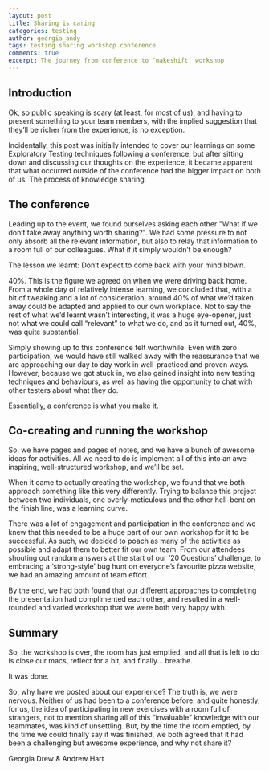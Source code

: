 ```yaml
---
layout: post
title: Sharing is caring
categories: testing
author: georgia_andy
tags: testing sharing workshop conference
comments: true
excerpt: The journey from conference to ‘makeshift’ workshop
---
```




## Introduction
Ok, so public speaking is scary (at least, for most of us), and having to present something to your team members, with the implied suggestion that they’ll be richer from the experience, is no exception.

Incidentally, this post was initially intended to cover our learnings on some Exploratory Testing techniques following a conference, but after sitting down and discussing our thoughts on the experience, it became apparent that what occurred outside of the conference had the bigger impact on both of us. The process of knowledge sharing.

## The conference
Leading up to the event, we found ourselves asking each other "What if we don’t take away anything worth sharing?". We had some pressure to not only absorb all the relevant information, but also to relay that information to a room full of our colleagues. What if it simply wouldn’t be enough?

The lesson we learnt: Don’t expect to come back with your mind blown.

40%. This is the figure we agreed on when we were driving back home. From a whole day of relatively intense learning, we concluded that, with a bit of tweaking and a lot of consideration, around 40% of what we’d taken away could be adapted and applied to our own workplace. Not to say the rest of what we’d learnt wasn’t interesting, it was a huge eye-opener, just not what we could call “relevant” to what we do, and as it turned out, 40%, was quite substantial.

Simply showing up to this conference felt worthwhile.
Even with zero participation, we would have still walked away with the reassurance that we are approaching our day to day work in well-practiced and proven ways. However, because we got stuck in, we also gained insight into new testing techniques and behaviours, as well as having the opportunity to chat with other testers about what they do.

Essentially, a conference is what you make it.

## Co-creating and running the workshop
So, we have pages and pages of notes, and we have a bunch of awesome ideas for activities. All we need to do is implement all of this into an awe-inspiring, well-structured workshop, and we’ll be set.

When it came to actually creating the workshop, we found that we both approach something like this very differently. Trying to balance this project between two individuals, one overly-meticulous and the other hell-bent on the finish line, was a learning curve.

There was a lot of engagement and participation in the conference and we knew that this needed to be a huge part of our own workshop for it to be successful.
As such, we decided to poach as many of the activities as possible and adapt them to better fit our own team. From our attendees shouting out random answers at the start of our ‘20 Questions’ challenge, to embracing a ‘strong-style’ bug hunt on everyone’s favourite pizza website, we had an amazing amount of team effort.

By the end, we had both found that our different approaches to completing the presentation had complimented each other, and resulted in a well-rounded and varied workshop that we were both very happy with.

## Summary
So, the workshop is over, the room has just emptied, and all that is left to do is close our macs, reflect for a bit, and finally... breathe.

It was done.

So, why have we posted about our experience? 
The truth is, we were nervous. 
Neither of us had been to a conference before, and quite honestly, for us, the idea of participating in new exercises with a room full of strangers, not to mention sharing all of this “invaluable” knowledge with our teammates, was kind of unsettling. 
But, by the time the room emptied, by the time we could finally say it was finished, we both agreed that it had been a challenging but awesome experience, and why not share it?

Georgia Drew &amp; Andrew Hart